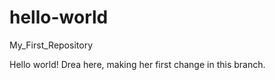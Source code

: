 # hello-world
My_First_Repository

Hello world!  Drea here, making her first change in this branch.
